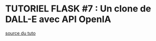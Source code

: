 TUTORIEL FLASK #7 : Un clone de DALL-E avec API OpenIA
======================================================


[source du tuto](https://www.youtube.com/watch?v=FdA1P7dY_18&list=PLV1TsfPiCx8PXHsHeJKvSSC8zfi4Kvcfs&index=7)